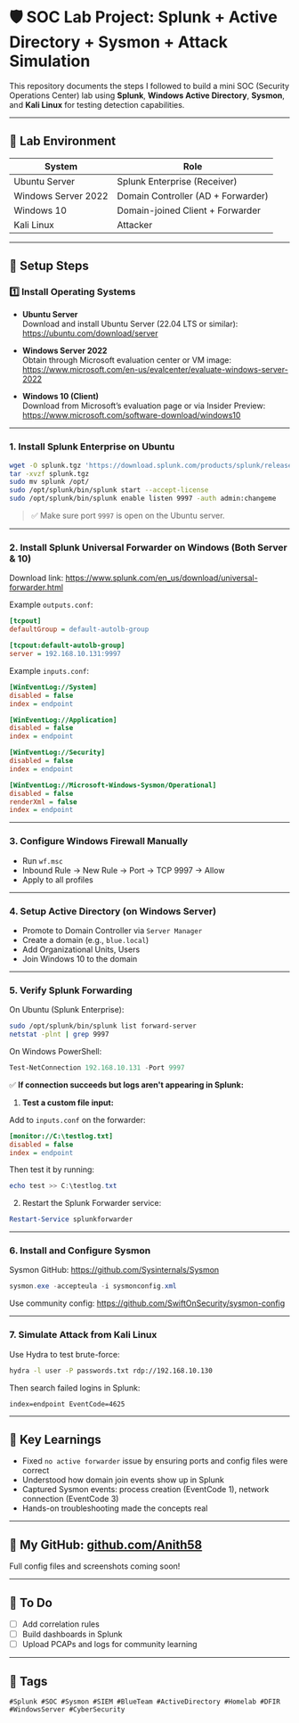 
# 🛡️ SOC Lab Project: Splunk + Active Directory + Sysmon + Attack Simulation

This repository documents the steps I followed to build a mini SOC (Security Operations Center) lab using **Splunk**, **Windows Active Directory**, **Sysmon**, and **Kali Linux** for testing detection capabilities.

---

## 🧪 Lab Environment

| System             | Role                             |
|--------------------|----------------------------------|
| Ubuntu Server      | Splunk Enterprise (Receiver)     |
| Windows Server 2022| Domain Controller (AD + Forwarder)|
| Windows 10         | Domain-joined Client + Forwarder |
| Kali Linux         | Attacker                         |

---

## 🔧 Setup Steps

### 1️⃣ Install Operating Systems

- **Ubuntu Server**  
  Download and install Ubuntu Server (22.04 LTS or similar):  
  https://ubuntu.com/download/server

- **Windows Server 2022**  
  Obtain through Microsoft evaluation center or VM image:  
  https://www.microsoft.com/en-us/evalcenter/evaluate-windows-server-2022

- **Windows 10 (Client)**  
  Download from Microsoft’s evaluation page or via Insider Preview:  
  https://www.microsoft.com/software-download/windows10

---

### 1. Install Splunk Enterprise on Ubuntu

```bash
wget -O splunk.tgz 'https://download.splunk.com/products/splunk/releases/10.0.0/linux/splunk-10.0.0-xxxxxxx.tgz'
tar -xvzf splunk.tgz
sudo mv splunk /opt/
sudo /opt/splunk/bin/splunk start --accept-license
sudo /opt/splunk/bin/splunk enable listen 9997 -auth admin:changeme
```

> ✅ Make sure port `9997` is open on the Ubuntu server.

---

### 2. Install Splunk Universal Forwarder on Windows (Both Server & 10)

Download link: https://www.splunk.com/en_us/download/universal-forwarder.html

Example `outputs.conf`:

```ini
[tcpout]
defaultGroup = default-autolb-group

[tcpout:default-autolb-group]
server = 192.168.10.131:9997
```

Example `inputs.conf`:

```ini
[WinEventLog://System]
disabled = false
index = endpoint

[WinEventLog://Application]
disabled = false
index = endpoint

[WinEventLog://Security]
disabled = false
index = endpoint

[WinEventLog://Microsoft-Windows-Sysmon/Operational]
disabled = false
renderXml = false
index = endpoint
```

---

### 3. Configure Windows Firewall Manually

- Run `wf.msc`
- Inbound Rule → New Rule → Port → TCP 9997 → Allow
- Apply to all profiles

---

### 4. Setup Active Directory (on Windows Server)

- Promote to Domain Controller via `Server Manager`
- Create a domain (e.g., `blue.local`)
- Add Organizational Units, Users
- Join Windows 10 to the domain

---

### 5. Verify Splunk Forwarding

On Ubuntu (Splunk Enterprise):

```bash
sudo /opt/splunk/bin/splunk list forward-server
netstat -plnt | grep 9997
```

On Windows PowerShell:

```powershell
Test-NetConnection 192.168.10.131 -Port 9997
```

✅ **If connection succeeds but logs aren't appearing in Splunk:**

1. **Test a custom file input:**

Add to `inputs.conf` on the forwarder:

```ini
[monitor://C:\testlog.txt]
disabled = false
index = endpoint
```

Then test it by running:

```powershell
echo test >> C:\testlog.txt
```

2. Restart the Splunk Forwarder service:
```powershell
Restart-Service splunkforwarder
```

---

### 6. Install and Configure Sysmon

Sysmon GitHub: https://github.com/Sysinternals/Sysmon

```powershell
sysmon.exe -accepteula -i sysmonconfig.xml
```

Use community config: https://github.com/SwiftOnSecurity/sysmon-config

---

### 7. Simulate Attack from Kali Linux

Use Hydra to test brute-force:

```bash
hydra -l user -P passwords.txt rdp://192.168.10.130
```

Then search failed logins in Splunk:

```spl
index=endpoint EventCode=4625
```

---

## 🧠 Key Learnings

- Fixed `no active forwarder` issue by ensuring ports and config files were correct
- Understood how domain join events show up in Splunk
- Captured Sysmon events: process creation (EventCode 1), network connection (EventCode 3)
- Hands-on troubleshooting made the concepts real

---

## 🔗 My GitHub: [github.com/Anith58](https://github.com/Anith58)

Full config files and screenshots coming soon!

---

## 📌 To Do

- [ ] Add correlation rules
- [ ] Build dashboards in Splunk
- [ ] Upload PCAPs and logs for community learning

---

## 📎 Tags

`#Splunk #SOC #Sysmon #SIEM #BlueTeam #ActiveDirectory #Homelab #DFIR #WindowsServer #CyberSecurity`
